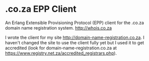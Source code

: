 .co.za EPP Client
=================

An Erlang Extensible Provisioning Protocol (EPP) client for the .co.za domain name registration system.
http://whois.co.za

I wrote the client for my site http://domain-name-registration.co.za. I haven't changed the site to use 
the client fully yet but I used it to get accredited (look for domain-name-registration.co.za at 
https://www.registry.net.za/accredited_registrars.php). 
